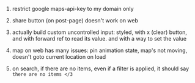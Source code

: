 1. restrict google maps-api-key to my domain only

2. share button (on post-page) doesn't work on web

3. actually build custom uncontrolled input: styled, with x (clear) button, and with forward ref to read its value. 
   and with a way to set the value

4. map on web has many issues: pin animation state, map's not moving, doesn't goto current location on load

5. on search, if there are no items, even if a filter is applied, it should say `there are no items </3`